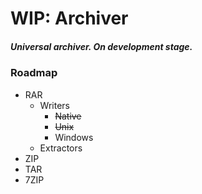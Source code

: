 WIP: Archiver
=============

##### Universal archiver. On development stage.

### Roadmap
- RAR
    - Writers
        - ~~Native~~
        - ~~Unix~~
        - Windows
    - Extractors
- ZIP
- TAR
- 7ZIP    

